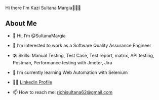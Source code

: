 Hi there I'm Kazi Sultana Margia👋👩‍💻

## About Me
- 👋 Hi, I’m @SultanaMargia
- 👀  I’m interested to work as a Software Quality Assurance Engineer
- 🛠  Skills: Manual Testing, Test Case, Test report, matrix, API testing, Postman, Performance testing with Jmeter, Jira
- 🌱 I’m currently learning  Web Automation with Selenium

-  👩‍💻 <a href= "https://www.linkedin.com/in/sultana-margia-10539b2b4/"> Linkedin Profile<a/>

- 📫 How to reach me: richisultana62@gmail.com

<!---
SultanaMarzia/SultanaMarzia is a ✨ special ✨ repository because its `README.md` (this file) appears on your GitHub profile.
You can click the Preview link to take a look at your changes.
--->
